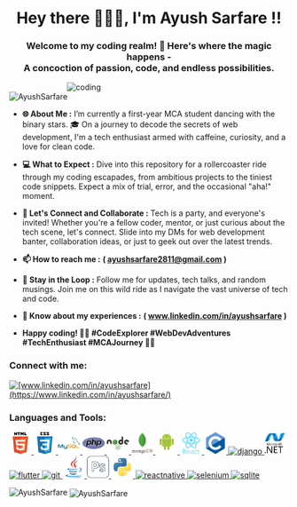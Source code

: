 <h1 align="center">Hey there 🙋🏻‍♂️, I'm Ayush Sarfare !!</h1>
<h3 align="center">Welcome to my coding realm! 🚀 
 Here's where the magic happens - <br> A concoction of passion, code, and endless possibilities.</h3>
<img align="right" alt="coding" width="400" src="https://store.sirclo.com/blog/wp-content/uploads/2022/07/Banner-Blog-06-14-1024x576.jpg">

<p align="left"> <img src="https://komarev.com/ghpvc/?username=AyushSarfare&label=Profile%20views&color=0e75b6&style=flat" alt="AyushSarfare" /> </p>

- **🌐 About Me :** I’m currently a first-year MCA student dancing with the binary stars. 🎓 On a journey to decode the secrets of web development, I'm a tech enthusiast armed with caffeine, curiosity, and a love for clean code.

- **💻 What to Expect :** Dive into this repository for a rollercoaster ride through my coding escapades, from ambitious projects to the tiniest code snippets. Expect a mix of trial, error, and the occasional "aha!" moment.

- **🚀 Let's Connect and Collaborate :** Tech is a party, and everyone's invited! Whether you're a fellow coder, mentor, or just curious about the tech scene, let's connect. Slide into my DMs for web development banter, collaboration ideas, or just to geek out over the latest trends.

- **📫 How to reach me :** **( ayushsarfare2811@gmail.com )**

- **🌟 Stay in the Loop :** Follow me for updates, tech talks, and random musings. Join me on this wild ride as I navigate the vast universe of tech and code.

- **📄 Know about my experiences :** **( www.linkedin.com/in/ayushsarfare )**

- **Happy coding! 🎉✨ #CodeExplorer #WebDevAdventures #TechEnthusiast #MCAJourney 🚀💡**

<h3 align="left">Connect with me:</h3>
<p align="left">
<a href="[www.linkedin.com/in/ayushsarfare](https://www.linkedin.com/in/ayushsarfare/)" target="blank"><img align="center" src="https://raw.githubusercontent.com/rahuldkjain/github-profile-readme-generator/master/src/images/icons/Social/linked-in-alt.svg" alt="[www.linkedin.com/in/ayushsarfare](https://www.linkedin.com/in/ayushsarfare/)" height="30" width="40" /></a>
</p>

<h3 align="left">Languages and Tools:</h3>
<p align="left"> 
 <a href="https://www.w3.org/html/" target="_blank" rel="noreferrer"> <img src="https://raw.githubusercontent.com/devicons/devicon/master/icons/html5/html5-original-wordmark.svg" alt="html5" width="40" height="40"/> </a> 
<a href="https://www.w3schools.com/css/" target="_blank" rel="noreferrer"> <img src="https://raw.githubusercontent.com/devicons/devicon/master/icons/css3/css3-original-wordmark.svg" alt="css3" width="40" height="40"/> </a> 
<a href="https://www.mysql.com/" target="_blank" rel="noreferrer"> <img src="https://raw.githubusercontent.com/devicons/devicon/master/icons/mysql/mysql-original-wordmark.svg" alt="mysql" width="40" height="40"/> </a>
<a href="https://www.php.net" target="_blank" rel="noreferrer"> <img src="https://raw.githubusercontent.com/devicons/devicon/master/icons/php/php-original.svg" alt="php" width="40" height="40"/> </a>
<a href="https://nodejs.org" target="_blank" rel="noreferrer"> <img src="https://raw.githubusercontent.com/devicons/devicon/master/icons/nodejs/nodejs-original-wordmark.svg" alt="nodejs" width="40" height="40"/> </a>
 <a href="https://www.mongodb.com/" target="_blank" rel="noreferrer"> <img src="https://raw.githubusercontent.com/devicons/devicon/master/icons/mongodb/mongodb-original-wordmark.svg" alt="mongodb" width="40" height="40"/> </a>
 <a href="https://developer.android.com" target="_blank" rel="noreferrer"> <img src="https://raw.githubusercontent.com/devicons/devicon/master/icons/android/android-original-wordmark.svg" alt="android" width="40" height="40"/> </a>
<a href="https://reactjs.org/" target="_blank" rel="noreferrer"> <img src="https://raw.githubusercontent.com/devicons/devicon/master/icons/react/react-original-wordmark.svg" alt="react" width="40" height="40"/> </a>
<a href="https://www.cprogramming.com/" target="_blank" rel="noreferrer"> <img src="https://raw.githubusercontent.com/devicons/devicon/master/icons/c/c-original.svg" alt="c" width="40" height="40"/> </a> 
<a href="https://www.djangoproject.com/" target="_blank" rel="noreferrer"> <img src="https://cdn.worldvectorlogo.com/logos/django.svg" alt="django" width="40" height="40"/> </a> 
<a href="https://dotnet.microsoft.com/" target="_blank" rel="noreferrer"> <img src="https://raw.githubusercontent.com/devicons/devicon/master/icons/dot-net/dot-net-original-wordmark.svg" alt="dotnet" width="40" height="40"/> </a> 
<a href="https://flutter.dev" target="_blank" rel="noreferrer"> <img src="https://www.vectorlogo.zone/logos/flutterio/flutterio-icon.svg" alt="flutter" width="40" height="40"/> </a> 
<a href="https://git-scm.com/" target="_blank" rel="noreferrer"> <img src="https://www.vectorlogo.zone/logos/git-scm/git-scm-icon.svg" alt="git" width="40" height="40"/> </a> 
<a href="https://www.java.com" target="_blank" rel="noreferrer"> <img src="https://raw.githubusercontent.com/devicons/devicon/master/icons/java/java-original.svg" alt="java" width="40" height="40"/> </a>  
<a href="https://www.photoshop.com/en" target="_blank" rel="noreferrer"> <img src="https://raw.githubusercontent.com/devicons/devicon/master/icons/photoshop/photoshop-line.svg" alt="photoshop" width="40" height="40"/> </a> 
<a href="https://www.python.org" target="_blank" rel="noreferrer"> <img src="https://raw.githubusercontent.com/devicons/devicon/master/icons/python/python-original.svg" alt="python" width="40" height="40"/> </a> 
<a href="https://reactnative.dev/" target="_blank" rel="noreferrer"> <img src="https://reactnative.dev/img/header_logo.svg" alt="reactnative" width="40" height="40"/> </a> <a href="https://www.selenium.dev" target="_blank" rel="noreferrer"> <img src="https://raw.githubusercontent.com/detain/svg-logos/780f25886640cef088af994181646db2f6b1a3f8/svg/selenium-logo.svg" alt="selenium" width="40" height="40"/> </a>
<a href="https://www.sqlite.org/" target="_blank" rel="noreferrer"> <img src="https://www.vectorlogo.zone/logos/sqlite/sqlite-icon.svg" alt="sqlite" width="40" height="40"/> </a> 
</p>

<p><img align="left" src="https://github-readme-stats.vercel.app/api/top-langs?username=AyushSarfare&show_icons=true&locale=en&layout=compact" alt="AyushSarfare" /></p>

<p>&nbsp;<img align="center" src="https://github-readme-stats.vercel.app/api?username=AyushSarfare&show_icons=true&locale=en" alt="AyushSarfare" /></p>

